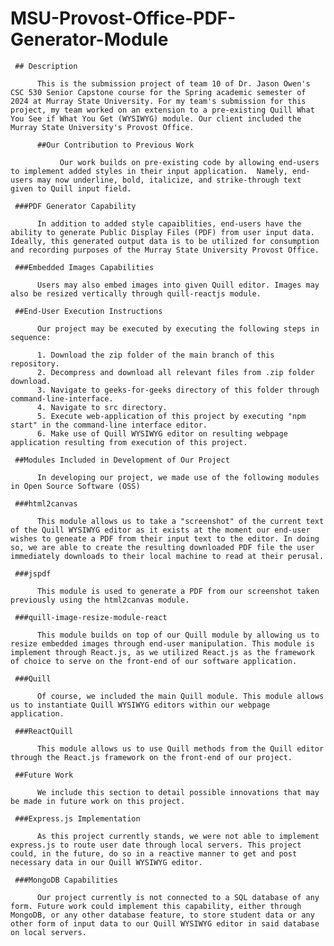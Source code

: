 # MSU-Provost-Office-PDF-Generator-Module
     
     ## Description

          This is the submission project of team 10 of Dr. Jason Owen's CSC 530 Senior Capstone course for the Spring academic semester of 2024 at Murray State University. For my team's submission for this project, my team worked on an extension to a pre-existing Quill What You See if What You Get (WYSIWYG) module. Our client included the Murray State University's Provost Office.

          ##Our Contribution to Previous Work

               Our work builds on pre-existing code by allowing end-users to implement added styles in their input application.  Namely, end-users may now underline, bold, italicize, and strike-through text given to Quill input field.

     ###PDF Generator Capability

          In addition to added style capaiblities, end-users have the ability to generate Public Display Files (PDF) from user input data. Ideally, this generated output data is to be utilized for consumption and recording purposes of the Murray State University Provost Office.

     ###Embedded Images Capabilities

          Users may also embed images into given Quill editor. Images may also be resized vertically through quill-reactjs module.

     ##End-User Execution Instructions

          Our project may be executed by executing the following steps in sequence:

          1. Download the zip folder of the main branch of this repository.
          2. Decompress and download all relevant files from .zip folder download.
          3. Navigate to geeks-for-geeks directory of this folder through command-line-interface.
          4. Navigate to src directory.
          5. Execute web-application of this project by executing "npm start" in the command-line interface editor.
          6. Make use of Quill WYSIWYG editor on resulting webpage application resulting from execution of this project.

     ##Modules Included in Development of Our Project

          In developing our project, we made use of the following modules in Open Source Software (OSS)

     ###html2canvas

          This module allows us to take a "screenshot" of the current text of the Quill WYSIWYG editor as it exists at the moment our end-user wishes to geneate a PDF from their input text to the editor. In doing so, we are able to create the resulting downloaded PDF file the user immediately downloads to their local machine to read at their perusal.

     ###jspdf

          This module is used to generate a PDF from our screenshot taken previously using the html2canvas module.

     ###quill-image-resize-module-react

          This module builds on top of our Quill module by allowing us to resize embedded images through end-user manipulation. This module is implement through React.js, as we utilized React.js as the framework of choice to serve on the front-end of our software application.

     ###Quill

          Of course, we included the main Quill module. This module allows us to instantiate Quill WYSIWYG editors within our webpage application.

     ###ReactQuill

          This module allows us to use Quill methods from the Quill editor through the React.js framework on the front-end of our project.

     ##Future Work

          We include this section to detail possible innovations that may be made in future work on this project.

     ###Express.js Implementation

          As this project currently stands, we were not able to implement express.js to route user date through local servers. This project could, in the future, do so in a reactive manner to get and post necessary data in our Quill WYSIWYG editor.

     ###MongoDB Capabilities

          Our project currently is not connected to a SQL database of any form. Future work could implement this capability, either through MongoDB, or any other database feature, to store student data or any other form of input data to our Quill WYSIWYG editor in said database on local servers.
